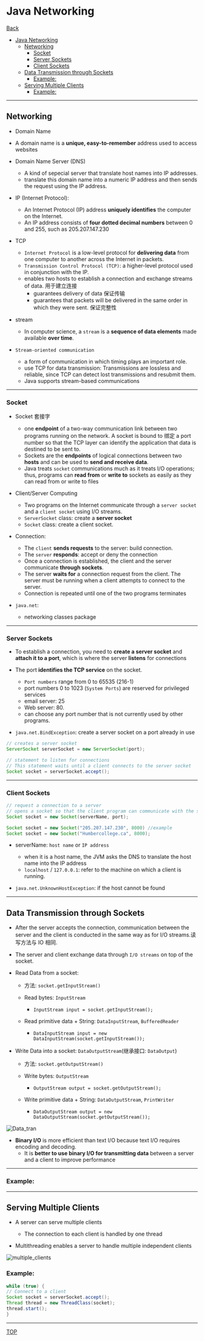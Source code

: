 # Java Networking

[Back](../index.md)

- [Java Networking](#java-networking)
  - [Networking](#networking)
    - [Socket](#socket)
    - [Server Sockets](#server-sockets)
    - [Client Sockets](#client-sockets)
  - [Data Transmission through Sockets](#data-transmission-through-sockets)
    - [Example:](#example)
  - [Serving Multiple Clients](#serving-multiple-clients)
    - [Example:](#example-1)

---

## Networking

- Domain Name
- A domain name is a **unique, easy-to-remember** address used to access websites

- Domain Name Server (DNS)

  - A kind of sepecial server that translate host names into IP addresses.
  - translate this domain name into a numeric IP address and then sends the request using the IP address.

- IP (Internet Protocol):

  - An Internet Protocol (IP) address **uniquely identifies** the computer on the Internet.
  - An IP address consists of **four dotted decimal numbers** between 0 and 255, such as 205.207.147.230

- TCP

  - `Internet Protocol` is a low-level protocol for **delivering data** from one computer to another across the Internet in packets.
  - `Transmission Control Protocol (TCP)`: a higher-level protocol used in conjunction with the IP.
  - enables two hosts to establish a connection and exchange streams of data. 用于建立连接
    - guarantees delivery of data 保证传输
    - guarantees that packets will be delivered in the same order in which they were sent. 保证完整性

- stream

  - In computer science, a `stream` is a **sequence of data elements** made available **over time**.

- `Stream-oriented communication`

  - a form of communication in which timing plays an important role.
  - use TCP for data transmission: Transmissions are lossless and reliable, since TCP can detect lost transmissions and resubmit them.
  - Java supports stream-based communications

---

### Socket

- Socket 套接字

  - one **endpoint** of a two-way communication link between two programs running on the network. A socket is bound to 绑定 a port number so that the TCP layer can identify the application that data is destined to be sent to.
  - Sockets are the **endpoints** of logical connections between two **hosts** and can be used to **send and receive data**.
  - Java treats `socket` communications much as it treats I/O operations; thus, programs can **read from** or **write to** sockets as
    easily as they can read from or write to files

- Client/Server Computing

  - Two programs on the Internet communicate through a `server socket` and a `client socket` using I/O streams.
  - `ServerSocket` class: create a **server socket**
  - `Socket` class: create a client socket.

- Connection:

  - The `client` **sends requests** to the server: build connection.
  - The `server` **responds**: accept or deny the connection
  - Once a connection is established, the client and the server communicate **through sockets**.
  - The server **waits for** a connection request from the client. The server must be running when a client attempts to connect to the server.
  - Connection is repeated until one of the two programs terminates

- `java.net`:
  - networking classes package

---

### Server Sockets

- To establish a connection, you need to **create a server socket** and **attach it to a port**, which is where the server **listens** for
  connections

- The port **identifies the TCP service** on the socket.

  - `Port numbers` range from 0 to 65535 (216-1)
  - port numbers 0 to 1023 (`System Ports`) are reserved for privileged services
  - email server: 25
  - Web server: 80.
  - can choose any port number that is not currently used by other programs.

- `java.net.BindException`: create a server socket on a port already in use

```java
// creates a server socket
ServerSocket serverSocket = new ServerSocket(port);

// statement to listen for connections
// This statement waits until a client connects to the server socket
Socket socket = serverSocket.accept();
```

---

### Client Sockets

```java
// request a connection to a server
// opens a socket so that the client program can communicate with the server.
Socket socket = new Socket(serverName, port);

Socket socket = new Socket("205.207.147.230", 8000) //example
Socket socket = new Socket("Humbercollege.ca", 8000);
```

- serverName: `host name` or `IP address`

  - when it is a host name, the JVM asks the DNS to translate the host name into the IP address
  - `localhost` / `127.0.0.1`: refer to the machine on which a client is running.

- `java.net.UnknownHostException`: if the host cannot be found

---

## Data Transmission through Sockets

- After the server accepts the connection, communication between the server and the client is conducted in the same way as for I/O streams.读写方法与 IO 相同.

- The server and client exchange data through `I/O streams` on top of the socket.

- Read Data from a socket:

  - 方法: `socket.getInputStream()`
  - Read bytes: `InputStream`

    - `InputStream input = socket.getInputStream();`

  - Read primitive data + String: `DataInputStream`, `BufferedReader`

    - `DataInputStream input = new DataInputStream(socket.getInputStream());`

- Write Data into a socket: `DataOutputStream`(继承接口: `DataOutput`)

  - 方法: `socket.getOutputStream()`
  - Write bytes: `OutputStream`

    - `OutputStream output = socket.getOutputStream();`

  - Write primitive data + String: `DataOutputStream`, `PrintWriter`

    - `DataOutputStream output = new DataOutputStream(socket.getOutputStream());`

![Data_tran](./pic/socket_server_client.png)

- **Binary I/O** is more efficient than text I/O because text I/O requires encoding and decoding.
  - It is **better to use binary I/O for transmitting data** between a server and a client to improve performance

---

### Example:

---

## Serving Multiple Clients

- A server can serve multiple clients

  - The connection to each client is handled by one thread

- Multithreading enables a server to handle multiple independent clients

![multiple_clients](./pic/networking_multithreading.png)

### Example:

```java
while (true) {
// Connect to a client
Socket socket = serverSocket.accept();
Thread thread = new ThreadClass(socket);
thread.start();
}

```

---

[TOP](#java-networking)
